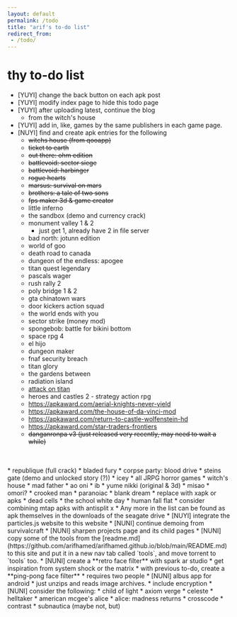 ```yaml
---
layout: default
permalink: /todo
title: "arif's to-do list"
redirect_from: 
 - /todo/
---
```


# thy to-do list
* [YUYI] change the back button on each apk post
* [YUYI] modify index page to hide this todo page
* [YUYI] after uploading latest, continue the blog
    * from the witch's house
* [YUYI] add in, like, games by the same publishers in each game page.
* [NUYI] find and create apk entries for the following
    * <s>witchs house (from qooapp)</s>
    * <s>ticket to earth</s>
    * <s>out there: ohm edition</s>
    * <s>battlevoid: sector siege</s>
    * <s>battlevoid: harbinger</s>
    * <s>rogue hearts</s>
    * <s>marsus: survival on mars</s>
    * <s>brothers: a tale of two sons</s>
    * <s>fps maker 3d & game creator</s>
    * little inferno
    * the sandbox (demo and currency crack)
    * monument valley 1 & 2 
        * just get 1, already have 2 in file server
    * bad north: jotunn edition
    * world of goo
    * death road to canada
    * dungeon of the endless: apogee
    * titan quest legendary
    * pascals wager
    * rush rally 2
    * poly bridge 1 & 2
    * gta chinatown wars
    * door kickers action squad
    * the world ends with you
    * sector strike (money mod)
    * spongebob: battle for bikini bottom
    * space rpg 4
    * el hijo
    * dungeon maker
    * fnaf security breach
    * titan glory
    * the gardens between
    * radiation island
    * [attack on titan](https://apkaward.com/attack-on-titan)
    * heroes and castles 2 - strategy action rpg
    * <a href="https://apkaward.com/aerial-knights-never-yield" target="_blank">https://apkaward.com/aerial-knights-never-yield</a>
    * <a href="https://apkaward.com/the-house-of-da-vinci-mod" target="_blank">https://apkaward.com/the-house-of-da-vinci-mod</a>
    * <a href="https://apkaward.com/return-to-castle-wolfenstein-hd" target="_blank">https://apkaward.com/return-to-castle-wolfenstein-hd</a>
    * <a href="https://apkaward.com/star-traders-frontiers" target="_blank">https://apkaward.com/star-traders-frontiers</a>
    * <s>danganronpa v3 (just released very recently, may need to wait a while)</s>
<br>
<br>
    * republique (full crack)
    * bladed fury
    * corpse party: blood drive
    * steins gate (demo and unlocked story (?))
    * icey
    * all JRPG horror games
        * witch's house
        * mad father
        * ao oni
        * ib
        * yume nikki (original & 3d)
        * misao
        * omori?
        * crooked man
        * paranoiac
        * blank dream
* replace with xapk or apks
    * dead cells
    * the school white day
    * human fall flat
* consider combining mtap apks with antisplit x
* Any more in the list can be found as apk themselves in the downloads of the seagate drive
* [NUYI] integrate the particles.js website to this website
* [NUNI] continue demoing from survivalcraft
* [NUNI] sharpen projects page and its child pages
* [NUNI] copy some of the tools from the [readme.md](https://github.com/arifhamed/arifhamed.github.io/blob/main/README.md) to this site and put it in a new nav tab called `tools`, and move torrent to `tools` too.
* [NUNI] create a **retro face filter** with spark ar studio
    * get inspiration from system shock or the matrix
* with previous to-do, create a **ping-pong face filter**
    * requires two people
* [NUNI] albus app for android
    * just unzips and reads image archives.
    * include encryption
* [NUNI] consider the following:
    * child of light
    * axiom verge
    * celeste
    * helltaker
    * american mcgee's alice
    * alice: madness returns
    * crosscode 
    * contrast
    * subnautica (maybe not, but)


    